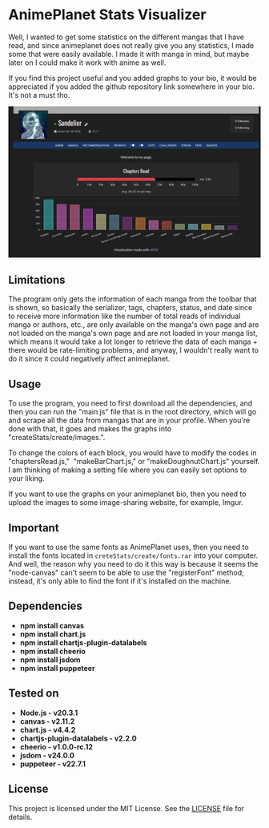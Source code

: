 

# AnimePlanet Stats Visualizer
Well, I wanted to get some statistics on the different mangas that I have read, and since animeplanet does not really give you any statistics, I made some that were easily available. I made it with manga in mind, but maybe later on I could make it work with anime as well.

If you find this project useful and you added graphs to your bio, it would be appreciated if you added the github repository link somewhere in your bio. It's not a must tho.

![Showcase](showcase/showcase1.png)

## Limitations
The program only gets the information of each manga from the toolbar that is shown, so basically the serializer, tags, chapters, status, and date since to receive more information like the number of total reads of individual manga or authors, etc., are only available on the manga's own page and are not loaded on the manga's own page and are not loaded in your manga list, which means it would take a lot longer to retrieve the data of each manga + there would be rate-limiting problems, and anyway, I wouldn't really want to do it since it could negatively affect animeplanet.

## Usage
To use the program, you need to first download all the dependencies, and then you can run the "main.js" file that is in the root directory, which will go and scrape all the data from mangas that are in your profile. When you're done with that, it goes and makes the graphs into "createStats/create/images.".

To change the colors of each block, you would have to modify the codes in "chaptersRead.js,"  "makeBarChart.js," or "makeDoughnutChart.js" yourself. I am thinking of making a setting file where you can easily set options to your liking.

If you want to use the graphs on your animeplanet bio, then you need to upload the images to some image-sharing website, for example, Imgur.
## Important

If you want to use the same fonts as AnimePlanet uses, then you need to install the fonts located in `creteStats/create/fonts.rar` into your computer. And well, the reason why you need to do it this way is because it seems the "node-canvas" can't seem to be able to use the "registerFont" method; instead, it's only able to find the font if it's installed on the machine.

## Dependencies

- **npm install canvas**
- **npm install chart.js**
- **npm install chartjs-plugin-datalabels**
- **npm install cheerio**
- **npm install jsdom**
- **npm install puppeteer**


## Tested on

- **Node.js - v20.3.1**
- **canvas - v2.11.2**
- **chart.js - v4.4.2**
- **chartjs-plugin-datalabels - v2.2.0**
- **cheerio - v1.0.0-rc.12**
- **jsdom - v24.0.0**
- **puppeteer - v22.7.1**


## License

This project is licensed under the MIT License. See the [LICENSE](LICENSE) file for details.
